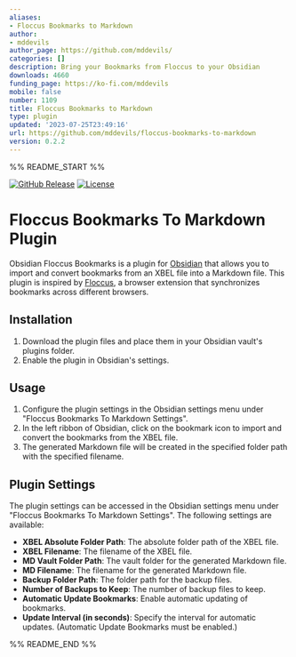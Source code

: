 ```yaml
---
aliases:
- Floccus Bookmarks to Markdown
author:
- mddevils
author_page: https://github.com/mddevils/
categories: []
description: Bring your Bookmarks from Floccus to your Obsidian
downloads: 4660
funding_page: https://ko-fi.com/mddevils
mobile: false
number: 1109
title: Floccus Bookmarks to Markdown
type: plugin
updated: '2023-07-25T23:49:16'
url: https://github.com/mddevils/floccus-bookmarks-to-markdown
version: 0.2.2
---
```


%% README_START %%

[![GitHub Release](https://img.shields.io/github/release/mddevils/floccus-bookmarks-to-markdown?include_prereleases=&sort=semver&color=blue)](https://github.com/mddevils/floccus-bookmarks-to-markdown/releases/)
[![License](https://img.shields.io/badge/License-MIT-blue)](#license)
# Floccus Bookmarks To Markdown Plugin

Obsidian Floccus Bookmarks is a plugin for [Obsidian](https://obsidian.md/) that allows you to import and convert bookmarks from an XBEL file into a Markdown file. This plugin is inspired by [Floccus](https://floccus.org/), a browser extension that synchronizes bookmarks across different browsers.

## Installation

1. Download the plugin files and place them in your Obsidian vault's plugins folder.
2. Enable the plugin in Obsidian's settings.

## Usage

1. Configure the plugin settings in the Obsidian settings menu under "Floccus Bookmarks To Markdown Settings".
2. In the left ribbon of Obsidian, click on the bookmark icon to import and convert the bookmarks from the XBEL file.
3. The generated Markdown file will be created in the specified folder path with the specified filename.

## Plugin Settings

The plugin settings can be accessed in the Obsidian settings menu under "Floccus Bookmarks To Markdown Settings". The following settings are available:

- **XBEL Absolute Folder Path**: The absolute folder path of the XBEL file.
- **XBEL Filename**: The filename of the XBEL file.
- **MD Vault Folder Path**: The vault folder for the generated Markdown file.
- **MD Filename**: The filename for the generated Markdown file.
- **Backup Folder Path**: The folder path for the backup files.
- **Number of Backups to Keep**: The number of backup files to keep.
- **Automatic Update Bookmarks**: Enable automatic updating of bookmarks.
- **Update Interval (in seconds)**: Specify the interval for automatic updates. (Automatic Update Bookmarks must be enabled.)


%% README_END %%